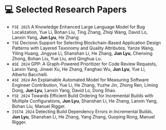 
# 💻 Selected Research Papers

<!-- My full paper list is shown at [my personal homepage](https://rayeren.github.io). -->
- ``FSE 2025`` A Knowledge Enhanced Large Language Model for Bug Localization, Yue Li, Bohan Liu, Ting Zhang, Zhiqi Wang, David Lo, Lanxin Yang, **Jun Lyu**, He Zhang
- ``TSE`` Decision Support for Selecting Blockchain-Based Application Design Patterns with Layered Taxonomy and Quality Attributes, Yanze Wang, Yiling Huang, Jingyue Li, Shanshan Li, He Zhang, **Jun Lyu**, Chenxing Zhong, Bohan Liu, Yue Liu, and Qinghua Lu.
- ``ASE 2024`` GPP: A Graph-Powered Prioritizer for Code Review Requests, Lanxin Yang, Jinwei Xu, He Zhang, Fanghao Wu, **Jun Lyu**, Yue Li, Alberto Bacchelli. 
- ``ASE 2024`` An Explainable Automated Model for Measuring Software Engineer Contribution, Yue Li, He Zhang, Yuzhe Jin, Zhong Ren, Liming Dong, **Jun Lyu**, Lanxin Yang, David Lo, Dong Shao.
- ``FSE 2024`` Towards Efficient Build Ordering for Incremental Builds with Multiple Configurations, **Jun Lyu**, Shanshan Li, He Zhang, Lanxin Yang, Bohan Liu, Manuel Rigger.
- ``ISSTA 2024`` Detecting Build Dependency Errors in Incremental Builds, **Jun Lyu**, Shanshan Li, He Zhang, Yang Zhang, Guoping Rong, Manuel Rigger.

